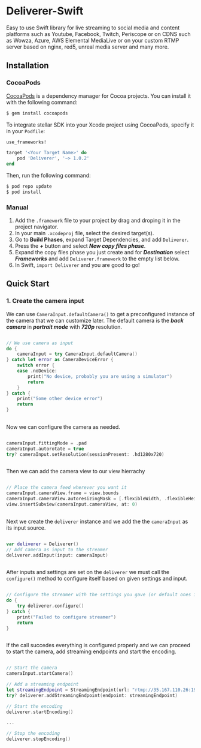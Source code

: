 # Deliverer-Swift

Easy to use Swift library for live streaming to social media and content platforms such as Youtube, Facebook, Twitch, Periscope or on CDNS such as Wowza, Azure, AWS Elemental MediaLive or on your custom RTMP server based on nginx, red5, unreal media server and many more.

## Installation

### CocoaPods

[CocoaPods](http://cocoapods.org) is a dependency manager for Cocoa projects. You can install it with the following command:

```bash
$ gem install cocoapods
```

To integrate stellar SDK into your Xcode project using CocoaPods, specify it in your `Podfile`:

```ruby
use_frameworks!

target '<Your Target Name>' do
    pod 'Deliverer', '~> 1.0.2'
end
```

Then, run the following command:

```bash
$ pod repo update
$ pod install
```

### Manual

1. Add the `.framework` file to your project by drag and droping it in the project navigator.
2. In your main `.xcodeproj` file, select the desired target(s).
3. Go to **Build Phases**, expand Target Dependencies, and add `Deliverer`.
4. Press the ***+*** button and select ***New copy files phase***.
5. Expand the copy files phase you just create and for ***Destination*** select ***Frameworks*** and add `Deliverer.framework` to the empty list below.
6. In Swift, `import Deliverer` and you are good to go! 

## Quick Start

### 1. Create the camera input

We can use `CameraInput.defaultCamera()` to get a preconfigured instance of the camera that we can customize later. The default camera is the ***back camera*** in ***portrait mode*** with ***720p*** resolution.

```swift

// We use camera as input
do {
    cameraInput = try CameraInput.defaultCamera()
} catch let error as CameraDeviceError {
    switch error {
    case .noDevice:
        print("No device, probably you are using a simulator")
        return
    }
} catch {
    print("Some other device error")
    return
}
 
```

Now we can configure the camera as needed.

```swift

cameraInput.fittingMode = .pad
cameraInput.autorotate = true
try? cameraInput.setResolution(sessionPresent: .hd1280x720)
 
```

Then we can add the camera view to our view hierrachy

```swift

// Place the camera feed wherever you want it
cameraInput.cameraView.frame = view.bounds
cameraInput.cameraView.autoresizingMask = [.flexibleWidth, .flexibleHeight]
view.insertSubview(cameraInput.cameraView, at: 0)
 
```

Next we create the `deliverer` instance and we add the the `cameraInput` as its input source.

```swift

var deliverer = Deliverer()
// Add camera as input to the streamer
deliverer.addInput(input: cameraInput)
 
```

After inputs and settings are set on the `deliverer` we must call the `configure()` method to configure itself based on given settings and input.

```swift

// Configure the streamer with the settings you gave (or default ones if none are given) settings
do {
    try deliverer.configure()
} catch {
    print("Failed to configure streamer")
    return
}
 
```

If the call succedes everything is configured properly and we can proceed to start the camera, add streaming endpoints and start the encoding.

```swift

// Start the camera
cameraInput.startCamera()

// Add a streaming endpoint
let streamingEndpoint = StreamingEndpoint(url: "rtmp://35.167.110.26:1935/live/test")
try? deliverer.addStreamingEndpoint(endpoint: streamingEndpoint)

// Start the encoding
deliverer.startEncoding()

...

// Stop the encoding
deliverer.stopEncoding()
 
```
